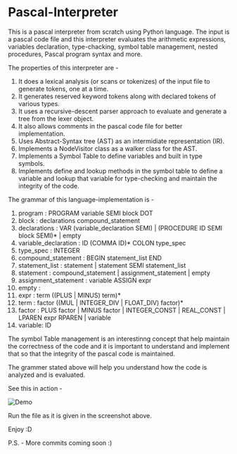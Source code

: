 # Pascal-Interpreter

This is a pascal interpreter from scratch using Python language. The input is a pascal code file and this interpreter 
evaluates the arithmetic expressions, variables declaration, type-chacking, symbol table management, nested procedures, Pascal program syntax and more.

The properties of this interpreter are - 
1. It does a lexical analysis (or scans or tokenizes) of the input file to generate tokens, one at a time.
2. It generates reserved keyword tokens along with declared tokens of various types. 
3. It uses a recursive-descent parser approach to evaluate and generate a tree from the lexer object.
4. It also allows comments in the pascal code file for better implementation.
5. Uses Abstract-Syntax tree (AST) as an intermidiate representation (IR).
6. Implements a NodeVisitor class as a walker class for the AST.
7. Implements a Symbol Table to define variables and built in type symbols. 
8. Implements define and lookup methods in the symbol table to define a variable and lookup that variable for type-checking and maintain the integrity of the code.

The grammar of this language-implementation is -

1. program : PROGRAM variable SEMI block DOT
2. block : declarations compound_statement
3. declarations : VAR (variable_declaration SEMI) | (PROCEDURE ID SEMI block SEMI)* | empty
4. variable_declaration : ID (COMMA ID)* COLON type_spec
5. type_spec : INTEGER
6. compound_statement : BEGIN statement_list END
7. statement_list : statement | statement SEMI statement_list
8. statement : compound_statement | assignment_statement | empty
9. assignment_statement : variable ASSIGN expr
10. empty :
11. expr : term ((PLUS | MINUS) term)*
12. term : factor ((MUL | INTEGER_DIV | FLOAT_DIV) factor)*
13. factor : PLUS factor
             | MINUS factor
             | INTEGER_CONST
             | REAL_CONST
             | LPAREN expr RPAREN
             | variable
14. variable: ID

The symbol Table management is an interestinng concept that help maintain the correctness of the code and it is important to understand and implement that so that the integrity of the pascal code is maintained.

The grammer stated above will help you understand how the code is analyzed and is evaluated. 

See this in action - 

![Demo](https://cloud.githubusercontent.com/assets/22873739/24975598/3c81b59a-1f94-11e7-8872-7ebb1139350c.png)

Run the file as it is given in the screenshot above.

Enjoy :D 

P.S. - More commits coming soon :)
